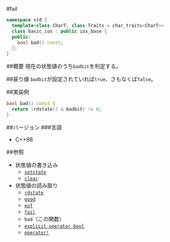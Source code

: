 #fail
```cpp
namespace std {
  template<class CharT, class Traits = char_traits<CharT>>
  class basic_ios : public ios_base {
  public:
    bool bad() const;
  };
}
```

##概要
現在の状態値のうち`badbit`を判定する。

##戻り値
`badbit`が設定されていれば`true`、さもなくば`false`。

##実装例
```cpp
bool bad() const {
  return (rdstate() & badbit) != 0;
}
```

##バージョン
###言語
- C++98

##参照
- 状態値の書き込み
    - [`setstate`](setstate.md)
    - [`clear`](clear.md)
- 状態値の読み取り
    - [`rdstate`](rdstate.md)
    - [`good`](good.md)
    - [`eof`](eof.md)
    - [`fail`](fail.md)
    - `bad`（この関数）
    - [`explicit operator bool`](op_bool.md)
    - [`operator!`](op_not.md)
